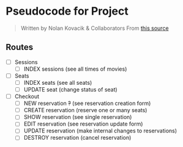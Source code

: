 # Pseudocode for Project
> Written by Nolan Kovacik & Collaborators
> From <a href="http://learnmongodbthehardway.com/schema/theater/">this source</a>

## Routes
- [ ] Sessions
	- [ ] INDEX sessions (see all times of movies)
- [ ] Seats
	- [ ] INDEX seats (see all seats)
	- [ ] UPDATE seat (change status of seat)
- [ ] Checkout
	- [ ] NEW reservation ~~?~~ (see reservation creation form)
	- [ ] CREATE reservation (reserve one or many seats)
	- [ ] SHOW reservation (see single reservation)
	- [ ] EDIT reservation (see reservation update form)
	- [ ] UPDATE reservation (make internal changes to reservations)
	- [ ] DESTROY reservation (cancel reservation)
